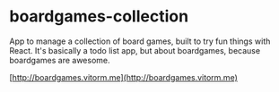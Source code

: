 # boardgames-collection
App to manage a collection of board games, built to try fun things with React. It's basically a todo list app, but about boardgames, because boardgames are awesome.

[http://boardgames.vitorm.me](http://boardgames.vitorm.me)